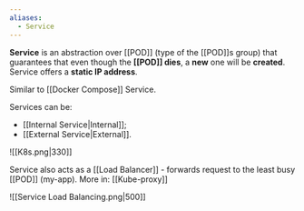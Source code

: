 ```yaml
---
aliases:
  - Service
---
```

**Service** is an abstraction over [[POD]] (type of the [[POD]]s group) that guarantees that even though the **[[POD]] dies**, a **new** one will be **created**.
Service offers a **static IP address**. 

Similar to [[Docker Compose]] Service.

Services can be:
- [[Internal Service|Internal]];
- [[External Service|External]].

![[K8s.png|330]]

Service also acts as a [[Load Balancer]] - forwards request to the least busy [[POD]] (my-app). More in: [[Kube-proxy]]

![[Service Load Balancing.png|500]]
